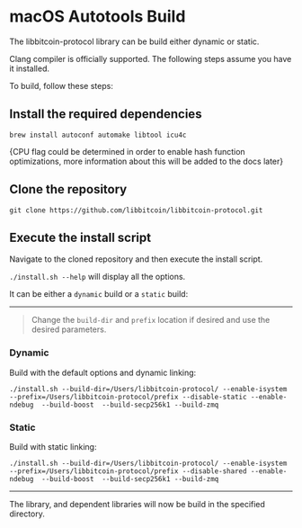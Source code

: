 # macOS Autotools Build

The libbitcoin-protocol library can be build either dynamic or static.

Clang compiler is officially supported.
The following steps assume you have it installed.

To build, follow these steps:
## Install the required dependencies
```
brew install autoconf automake libtool icu4c
```

{CPU flag could be determined in order to enable hash function optimizations, more information about this will be added to the docs later}

## Clone the repository

```
git clone https://github.com/libbitcoin/libbitcoin-protocol.git
```

## Execute the install script

Navigate to the cloned repository and then execute the install script.

`./install.sh --help` will display all the options.

It can be either a `dynamic` build or a `static` build:

---

> Change the `build-dir` and `prefix` location if desired and use the desired parameters.

### Dynamic

Build with the default options and dynamic linking:
```
./install.sh --build-dir=/Users/libbitcoin-protocol/ --enable-isystem --prefix=/Users/libbitcoin-protocol/prefix --disable-static --enable-ndebug  --build-boost  --build-secp256k1 --build-zmq
```

### Static

Build with static linking:
```
./install.sh --build-dir=/Users/libbitcoin-protocol/ --enable-isystem --prefix=/Users/libbitcoin-protocol/prefix --disable-shared --enable-ndebug  --build-boost  --build-secp256k1 --build-zmq
```

---

The library, and dependent libraries will now be build in the specified directory.
